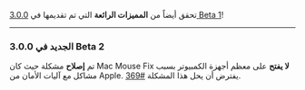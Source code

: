 تحقق أيضاً من **المميزات الرائعة** التي تم تقديمها في [3.0.0 Beta 1](https://github.com/noah-nuebling/mac-mouse-fix/releases/tag/3.0.0-Beta-1.1)!

---

### الجديد في 3.0.0 Beta 2

تم **إصلاح** مشكلة حيث كان Mac Mouse Fix **لا يفتح** على معظم أجهزة الكمبيوتر بسبب مشاكل مع آليات الأمان من Apple. يفترض أن يحل هذا المشكلة [#369](https://github.com/noah-nuebling/mac-mouse-fix/issues/369).